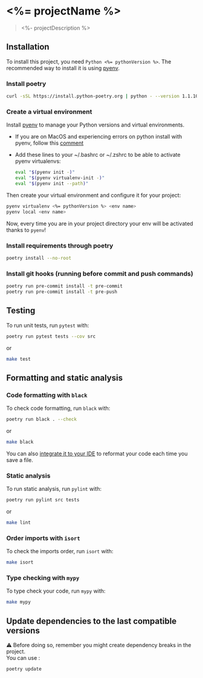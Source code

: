 # <%= projectName %>

> <%- projectDescription %>

## Installation

To install this project, you need `Python <%= pythonVersion %>`.
The recommended way to install it is using [pyenv](https://github.com/pyenv/pyenv).

### Install poetry

```bash
curl -sSL https://install.python-poetry.org | python - --version 1.1.10
```
### Create a virtual environment 

Install [pyenv](https://github.com/pyenv/pyenv) to manage your Python versions and virtual environments.
- If you are on MacOS and experiencing errors on python install with pyenv, follow this [comment](https://github.com/pyenv/pyenv/issues/1740#issuecomment-738749988)
- Add these lines to your ~/.bashrc or ~/.zshrc to be able to activate pyenv virtualenvs:

    ```bash
    eval "$(pyenv init -)"
    eval "$(pyenv virtualenv-init -)"
    eval "$(pyenv init --path)"
    ```

Then create your virtual environment and configure it for your project:

```bash
pyenv virtualenv <%= pythonVersion %> <env name>
pyenv local <env name>
```
Now, every time you are in your project directory your env will be activated thanks to `pyenv`!
### Install requirements through poetry

```bash
poetry install --no-root
```

### Install git hooks (running before commit and push commands)

```bash
poetry run pre-commit install -t pre-commit
poetry run pre-commit install -t pre-push
```

## Testing

To run unit tests, run `pytest` with:
```bash
poetry run pytest tests --cov src
```
or
```bash
make test
```

## Formatting and static analysis

### Code formatting with `black`

To check code formatting, run `black` with:
```bash
poetry run black . --check
```
or
```bash
make black
```

You can also [integrate it to your IDE](https://black.readthedocs.io/en/stable/integrations/editors.html) to reformat
your code each time you save a file.

### Static analysis

To run static analysis, run `pylint` with:
```bash
poetry run pylint src tests
```
or
```bash
make lint
```

### Order imports with `isort`

To check the imports order, run `isort` with:
```bash
make isort
```

### Type checking with `mypy`

To type check your code, run `mypy` with:
```bash
make mypy
```


## Update dependencies to the last compatible versions
:warning: Before doing so, remember you might create dependency breaks in the project. <br />
You can use :
```bash
poetry update
```
